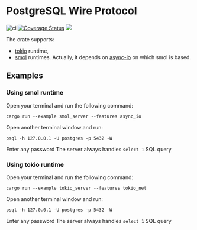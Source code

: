 # PostgreSQL Wire Protocol

![ci](https://github.com/alex-dukhno/pg_wire/workflows/ci/badge.svg)
[![Coverage Status](https://coveralls.io/repos/github/alex-dukhno/pg_wire/badge.svg?branch=main)](https://coveralls.io/github/alex-dukhno/pg_wire?branch=main)
<a href="https://discord.gg/PUcTcfU"><img src="https://img.shields.io/discord/509773073294295082.svg?logo=discord"></a>

The crate supports:
 * [tokio](https://tokio.rs) runtime,
 * [smol](https://github.com/smol-rs/smol) runtimes. Actually, it depends on [async-io](https://github.com/smol-rs/async-io) on which smol is based.



## Examples

### Using smol runtime

Open your terminal and run the following command: 
```shell
cargo run --example smol_server --features async_io
```
Open another terminal window and run:
```shell
psql -h 127.0.0.1 -U postgres -p 5432 -W
```
Enter any password
The server always handles `select 1` SQL query

### Using tokio runtime

Open your terminal and run the following command:
```shell
cargo run --example tokio_server --features tokio_net
```
Open another terminal window and run:
```shell
psql -h 127.0.0.1 -U postgres -p 5432 -W
```
Enter any password
The server always handles `select 1` SQL query
